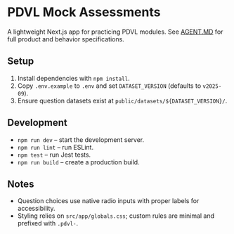 # PDVL Mock Assessments

A lightweight Next.js app for practicing PDVL modules. See [AGENT.MD](./AGENT.MD) for full product and behavior specifications.

## Setup

1. Install dependencies with `npm install`.
2. Copy `.env.example` to `.env` and set `DATASET_VERSION` (defaults to `v2025-09`).
3. Ensure question datasets exist at `public/datasets/${DATASET_VERSION}/`.

## Development

- `npm run dev` – start the development server.
- `npm run lint` – run ESLint.
- `npm test` – run Jest tests.
- `npm run build` – create a production build.

## Notes

- Question choices use native radio inputs with proper labels for accessibility.
- Styling relies on `src/app/globals.css`; custom rules are minimal and prefixed with `.pdvl-`.
